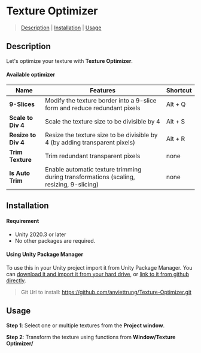 ﻿# Texture Optimizer

> [Description](#description) 
| [Installation](#installation)
| [Usage](#usage)
 
## Description

Let's optimize your texture with **Texture Optimizer**.

#### Available optimizer

| Name                | Features                                                                                | Shortcut |
|---------------------|-----------------------------------------------------------------------------------------|----------|
| **9-Slices**        | Modify the texture border into a 9-slice form and reduce redundant pixels               | Alt + Q  |
| **Scale to Div 4**  | Scale the texture size to be divisible by 4                                             | Alt + S  |
| **Resize to Div 4** | Resize the texture size to be divisible by 4 (by adding transparent pixels)             | Alt + R  |
| **Trim Texture**    | Trim redundant transparent pixels                                                       | none     |
| **Is Auto Trim**    | Enable automatic texture trimming during transformations (scaling, resizing, 9-slicing) | none     |

## Installation

#### Requirement

* Unity 2020.3 or later
* No other packages are required.

#### Using Unity Package Manager

To use this in your Unity project import it from Unity Package Manager. You can [download it and import it from your hard drive](https://docs.unity3d.com/Manual/upm-ui-local.html), or [link to it from github directly](https://docs.unity3d.com/Manual/upm-ui-giturl.html).

> Git Url to install:
> https://github.com/anviettrung/Texture-Optimizer.git
> 
## Usage

**Step 1**: Select one or multiple textures from the **Project window**.

**Step 2**: Transform the texture using functions from **Window/Texture Optimizer/**




